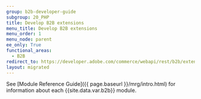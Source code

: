 ```yaml
---
group: b2b-developer-guide
subgroup: 20_PHP
title: Develop B2B extensions
menu_title: Develop B2B extensions
menu_order: 1
menu_node: parent
ee_only: True
functional_areas:
  - B2B
redirect_to: https://developer.adobe.com/commerce/webapi/rest/b2b/extensions
layout: migrated
---
```


See [Module Reference Guide]({{ page.baseurl }}/mrg/intro.html) for information about each {{site.data.var.b2b}} module.

